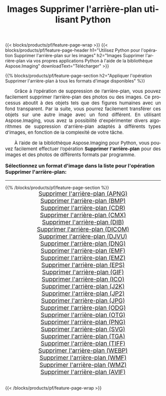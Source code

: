 ﻿---
title: Images Supprimer l'arrière-plan utilisant Python 
weight: 3920
url: /fr/python-net/remove-background/ 
lang: fr
langdirlevel: 2
locales: zh-hans,ja,it,ru,de,es,fr,nl,id,lt,pl,pt,vi,tr,ko,zh-hant,ar,hi,th,sv,cs,uk,he
description: Application de la bibliothèque Aspose.Imaging aux images et photos Supprimer l'arrière-plan à l'aide de vos propres applications Python et API de serveur.
---

{{< blocks/products/pf/feature-page-wrap >}}
{{< blocks/products/pf/feature-page-header h1="Utilisez Python pour l'opération Supprimer l'arrière-plan sur les images" h2="Images Supprimer l'arrière-plan via vos propres applications Python à l'aide de la bibliothèque Aspose.Imaging" downloadText="Télécharger" >}}


{{% blocks/products/pf/feature-page-section  h2="Appliquer l'opération Supprimer l'arrière-plan à tous les formats d'image disponibles" %}}
<p align="justify" style="text-indent:2em;font-size:15px;">
Grâce à l’opération de suppression de l’arrière-plan, vous pouvez facilement supprimer l’arrière-plan des photos ou des images. Ce processus aboutit à des objets tels que des figures humaines avec un fond transparent. Par la suite, vous pourrez facilement transférer ces objets sur une autre image avec un fond différent. En utilisant Aspose.Imaging, vous avez la possibilité d'expérimenter divers algorithmes de suppression d'arrière-plan adaptés à différents types d'images, en fonction de la complexité de votre tâche.
</p>
<p align="justify" style="text-indent:2em;font-size:15px;">
À l’aide de la bibliothèque Aspose.Imaging pour Python, vous pouvez facilement effectuer l’opération <b>Supprimer l'arrière-plan</b> pour des images et des photos de différents formats par programme.
</p>
<h3 style="margin-top:16px;">
Sélectionnez un format d'image dans la liste pour l'opération Supprimer l'arrière-plan:
</h3>
<hr/>
{{% /blocks/products/pf/feature-page-section %}}
<div class="container-fluid productfamilypage bg-gray">
    <div class="convertypes bg-gray agp-content section">
        <div class="container">
		<div class="row other-converters" style="gap: 10px;font-size: 19px;text-align:center;">
		    <div class='col-md-3 other-converter remove-lp remove-rp'><a href="/imaging/fr/python-net/remove-background/apng/" style="padding:15px;">Supprimer l'arrière-plan (APNG)</a></div><div class='col-md-3 other-converter remove-lp remove-rp'><a href="/imaging/fr/python-net/remove-background/bmp/" style="padding:15px;">Supprimer l'arrière-plan (BMP)</a></div><div class='col-md-3 other-converter remove-lp remove-rp'><a href="/imaging/fr/python-net/remove-background/cdr/" style="padding:15px;">Supprimer l'arrière-plan (CDR)</a></div><div class='col-md-3 other-converter remove-lp remove-rp'><a href="/imaging/fr/python-net/remove-background/cmx/" style="padding:15px;">Supprimer l'arrière-plan (CMX)</a></div><div class='col-md-3 other-converter remove-lp remove-rp'><a href="/imaging/fr/python-net/remove-background/dib/" style="padding:15px;">Supprimer l'arrière-plan (DIB)</a></div><div class='col-md-3 other-converter remove-lp remove-rp'><a href="/imaging/fr/python-net/remove-background/dicom/" style="padding:15px;">Supprimer l'arrière-plan (DICOM)</a></div><div class='col-md-3 other-converter remove-lp remove-rp'><a href="/imaging/fr/python-net/remove-background/djvu/" style="padding:15px;">Supprimer l'arrière-plan (DJVU)</a></div><div class='col-md-3 other-converter remove-lp remove-rp'><a href="/imaging/fr/python-net/remove-background/dng/" style="padding:15px;">Supprimer l'arrière-plan (DNG)</a></div><div class='col-md-3 other-converter remove-lp remove-rp'><a href="/imaging/fr/python-net/remove-background/emf/" style="padding:15px;">Supprimer l'arrière-plan (EMF)</a></div><div class='col-md-3 other-converter remove-lp remove-rp'><a href="/imaging/fr/python-net/remove-background/emz/" style="padding:15px;">Supprimer l'arrière-plan (EMZ)</a></div><div class='col-md-3 other-converter remove-lp remove-rp'><a href="/imaging/fr/python-net/remove-background/eps/" style="padding:15px;">Supprimer l'arrière-plan (EPS)</a></div><div class='col-md-3 other-converter remove-lp remove-rp'><a href="/imaging/fr/python-net/remove-background/gif/" style="padding:15px;">Supprimer l'arrière-plan (GIF)</a></div><div class='col-md-3 other-converter remove-lp remove-rp'><a href="/imaging/fr/python-net/remove-background/ico/" style="padding:15px;">Supprimer l'arrière-plan (ICO)</a></div><div class='col-md-3 other-converter remove-lp remove-rp'><a href="/imaging/fr/python-net/remove-background/j2k/" style="padding:15px;">Supprimer l'arrière-plan (J2K)</a></div><div class='col-md-3 other-converter remove-lp remove-rp'><a href="/imaging/fr/python-net/remove-background/jp2/" style="padding:15px;">Supprimer l'arrière-plan (JP2)</a></div><div class='col-md-3 other-converter remove-lp remove-rp'><a href="/imaging/fr/python-net/remove-background/jpg/" style="padding:15px;">Supprimer l'arrière-plan (JPG)</a></div><div class='col-md-3 other-converter remove-lp remove-rp'><a href="/imaging/fr/python-net/remove-background/odg/" style="padding:15px;">Supprimer l'arrière-plan (ODG)</a></div><div class='col-md-3 other-converter remove-lp remove-rp'><a href="/imaging/fr/python-net/remove-background/otg/" style="padding:15px;">Supprimer l'arrière-plan (OTG)</a></div><div class='col-md-3 other-converter remove-lp remove-rp'><a href="/imaging/fr/python-net/remove-background/png/" style="padding:15px;">Supprimer l'arrière-plan (PNG)</a></div><div class='col-md-3 other-converter remove-lp remove-rp'><a href="/imaging/fr/python-net/remove-background/svg/" style="padding:15px;">Supprimer l'arrière-plan (SVG)</a></div><div class='col-md-3 other-converter remove-lp remove-rp'><a href="/imaging/fr/python-net/remove-background/tga/" style="padding:15px;">Supprimer l'arrière-plan (TGA)</a></div><div class='col-md-3 other-converter remove-lp remove-rp'><a href="/imaging/fr/python-net/remove-background/tiff/" style="padding:15px;">Supprimer l'arrière-plan (TIFF)</a></div><div class='col-md-3 other-converter remove-lp remove-rp'><a href="/imaging/fr/python-net/remove-background/webp/" style="padding:15px;">Supprimer l'arrière-plan (WEBP)</a></div><div class='col-md-3 other-converter remove-lp remove-rp'><a href="/imaging/fr/python-net/remove-background/wmf/" style="padding:15px;">Supprimer l'arrière-plan (WMF)</a></div><div class='col-md-3 other-converter remove-lp remove-rp'><a href="/imaging/fr/python-net/remove-background/wmz/" style="padding:15px;">Supprimer l'arrière-plan (WMZ)</a></div><div class='col-md-3 other-converter remove-lp remove-rp'><a href="/imaging/fr/python-net/remove-background/avif/" style="padding:15px;">Supprimer l'arrière-plan (AVIF)</a></div>
                </div>
        </div>
    </div>
</div>
<br/>

{{< /blocks/products/pf/feature-page-wrap >}}
